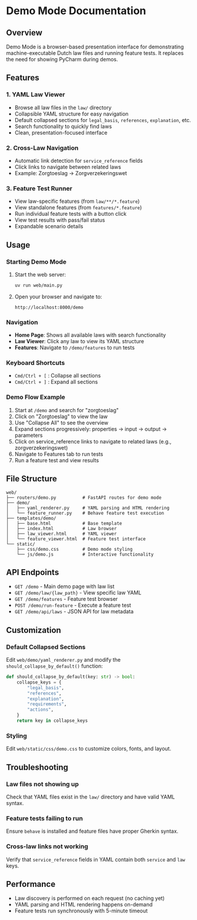 # Demo Mode Documentation

## Overview

Demo Mode is a browser-based presentation interface for demonstrating machine-executable Dutch law files and running feature tests. It replaces the need for showing PyCharm during demos.

## Features

### 1. YAML Law Viewer
- Browse all law files in the `law/` directory
- Collapsible YAML structure for easy navigation
- Default collapsed sections for `legal_basis`, `references`, `explanation`, etc.
- Search functionality to quickly find laws
- Clean, presentation-focused interface

### 2. Cross-Law Navigation
- Automatic link detection for `service_reference` fields
- Click links to navigate between related laws
- Example: Zorgtoeslag → Zorgverzekeringswet

### 3. Feature Test Runner
- View law-specific features (from `law/**/*.feature`)
- View standalone features (from `features/*.feature`)
- Run individual feature tests with a button click
- View test results with pass/fail status
- Expandable scenario details

## Usage

### Starting Demo Mode

1. Start the web server:
   ```bash
   uv run web/main.py
   ```

2. Open your browser and navigate to:
   ```
   http://localhost:8000/demo
   ```

### Navigation

- **Home Page**: Shows all available laws with search functionality
- **Law Viewer**: Click any law to view its YAML structure
- **Features**: Navigate to `/demo/features` to run tests

### Keyboard Shortcuts

- `Cmd/Ctrl + [` : Collapse all sections
- `Cmd/Ctrl + ]` : Expand all sections

### Demo Flow Example

1. Start at `/demo` and search for "zorgtoeslag"
2. Click on "Zorgtoeslag" to view the law
3. Use "Collapse All" to see the overview
4. Expand sections progressively: properties → input → output → parameters
5. Click on service_reference links to navigate to related laws (e.g., zorgverzekeringswet)
6. Navigate to Features tab to run tests
7. Run a feature test and view results

## File Structure

```
web/
├── routers/demo.py          # FastAPI routes for demo mode
├── demo/
│   ├── yaml_renderer.py     # YAML parsing and HTML rendering
│   └── feature_runner.py    # Behave feature test execution
├── templates/demo/
│   ├── base.html            # Base template
│   ├── index.html           # Law browser
│   ├── law_viewer.html      # YAML viewer
│   └── feature_viewer.html  # Feature test interface
└── static/
    ├── css/demo.css         # Demo mode styling
    └── js/demo.js           # Interactive functionality
```

## API Endpoints

- `GET /demo` - Main demo page with law list
- `GET /demo/law/{law_path}` - View specific law YAML
- `GET /demo/features` - Feature test browser
- `POST /demo/run-feature` - Execute a feature test
- `GET /demo/api/laws` - JSON API for law metadata

## Customization

### Default Collapsed Sections

Edit `web/demo/yaml_renderer.py` and modify the `should_collapse_by_default()` function:

```python
def should_collapse_by_default(key: str) -> bool:
    collapse_keys = {
        "legal_basis",
        "references",
        "explanation",
        "requirements",
        "actions",
    }
    return key in collapse_keys
```

### Styling

Edit `web/static/css/demo.css` to customize colors, fonts, and layout.

## Troubleshooting

### Law files not showing up

Check that YAML files exist in the `law/` directory and have valid YAML syntax.

### Feature tests failing to run

Ensure `behave` is installed and feature files have proper Gherkin syntax.

### Cross-law links not working

Verify that `service_reference` fields in YAML contain both `service` and `law` keys.

## Performance

- Law discovery is performed on each request (no caching yet)
- YAML parsing and HTML rendering happens on-demand
- Feature tests run synchronously with 5-minute timeout
